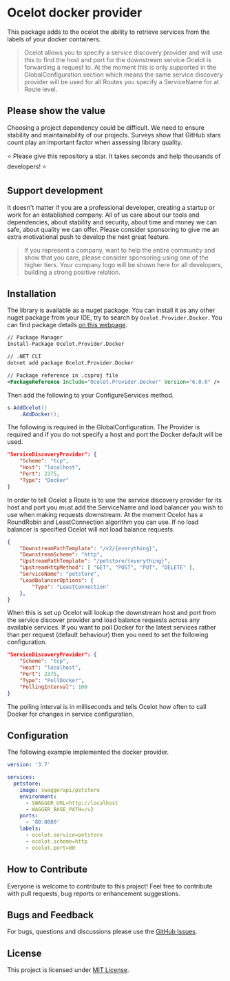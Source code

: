# Ocelot docker provider

This package adds to the ocelot the ability to retrieve services from the labels of your docker containers.

> Ocelot allows you to specify a service discovery provider and will use this to find the host and port for the downstream service Ocelot is forwarding a request to.
> At the moment this is only supported in the GlobalConfiguration section which means the same service discovery provider will be used for all Routes you specify a ServiceName for at Route level.

## Please show the value

Choosing a project dependency could be difficult. We need to ensure stability and maintainability of our projects.
Surveys show that GitHub stars count play an important factor when assessing library quality.

⭐ Please give this repository a star. It takes seconds and help thousands of developers! ⭐

## Support development

It doesn't matter if you are a professional developer, creating a startup or work for an established company.
All of us care about our tools and dependencies, about stability and security, about time and money we can safe, about quality we can offer.
Please consider sponsoring to give me an extra motivational push to develop the next great feature.

> If you represent a company, want to help the entire community and show that you care, please consider sponsoring using one of the higher tiers.
Your company logo will be shown here for all developers, building a strong positive relation.

## Installation

The library is available as a nuget package. You can install it as any other nuget package from your IDE, try to search by `Ocelot.Provider.Docker`. You can find package details [on this webpage](https://www.nuget.org/packages/Ocelot.Provider.Docker).

```xml
// Package Manager
Install-Package Ocelot.Provider.Docker

// .NET CLI
dotnet add package Ocelot.Provider.Docker

// Package reference in .csproj file
<PackageReference Include="Ocelot.Provider.Docker" Version="6.0.0" />
```

Then add the following to your ConfigureServices method.

```csharp
s.AddOcelot()
    .AddDocker();
```

The following is required in the GlobalConfiguration.
The Provider is required and if you do not specify a host and port the Docker default will be used.

```json
"ServiceDiscoveryProvider": {
    "Scheme": "tcp",
    "Host": "localhost",
    "Port": 2375,
    "Type": "Docker"
}
```

In order to tell Ocelot a Route is to use the service discovery provider for its host and port you must add the ServiceName and load balancer you wish to use when making requests downstream.
At the moment Ocelot has a RoundRobin and LeastConnection algorithm you can use.
If no load balancer is specified Ocelot will not load balance requests.

```json
{
    "DownstreamPathTemplate": "/v2/{everything}",
    "DownstreamScheme": "http",
    "UpstreamPathTemplate": "/petstore/{everything}",
    "UpstreamHttpMethod": [ "GET", "POST", "PUT", "DELETE" ],
    "ServiceName": "petstore",
    "LoadBalancerOptions": {
        "Type": "LeastConnection"
    },
}
```

When this is set up Ocelot will lookup the downstream host and port from the service discover provider and load balance requests across any available services.
If you want to poll Docker for the latest services rather than per request (default behaviour) then you need to set the following configuration.

```json
"ServiceDiscoveryProvider": {
    "Scheme": "tcp",
    "Host": "localhost",
    "Port": 2375,
    "Type": "PollDocker",
    "PollingInterval": 100
}
```

The polling interval is in milliseconds and tells Ocelot how often to call Docker for changes in service configuration.

## Configuration

The following example implemented the docker provider.
 
```yaml
version: '3.7'

services:
  petstore:
    image: swaggerapi/petstore
    environment:
      - SWAGGER_URL=http://localhost
      - WAGGER_BASE_PATH=/v2
    ports:
      - '80:8080'
    labels:
      - ocelot.service=petstore
      - ocelot.scheme=http
      - ocelot.port=80
```

## How to Contribute

Everyone is welcome to contribute to this project! Feel free to contribute with pull requests, bug reports or enhancement suggestions.

## Bugs and Feedback

For bugs, questions and discussions please use the [GitHub Issues](https://github.com/NetbootCommunity/Ocelot-Provider-Docker/issues).

## License

This project is licensed under [MIT License](https://github.com/NetbootCommunity/Ocelot-Provider-Docker/blob/main/LICENSE).
